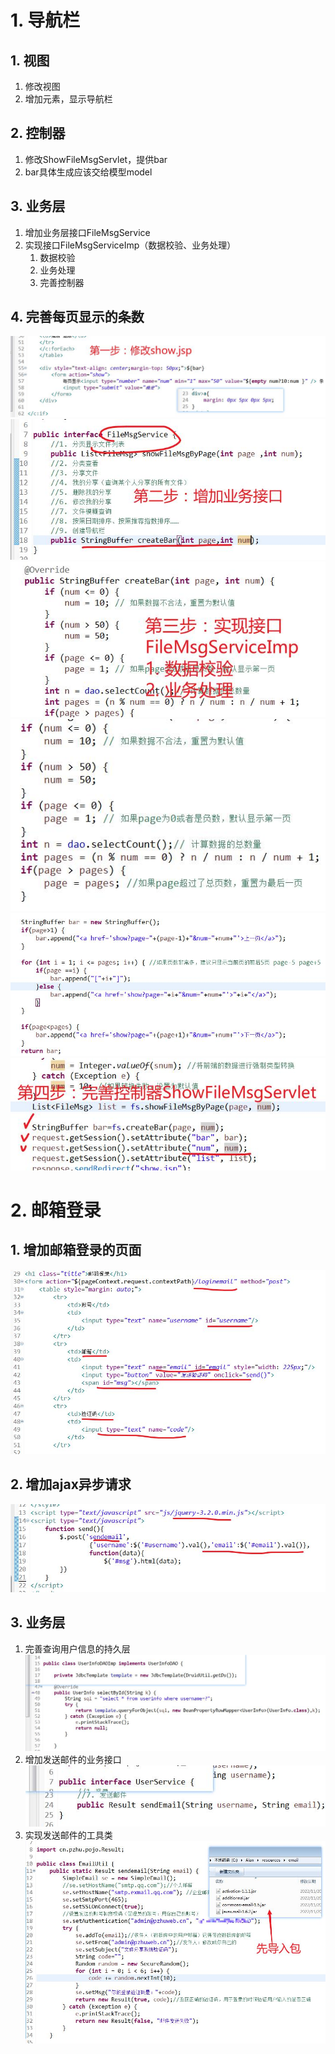 # 1. 导航栏
## 1. 视图
1. 修改视图
2. 增加元素，显示导航栏
## 2. 控制器
1. 修改ShowFileMsgServlet，提供bar
2. bar具体生成应该交给模型model
## 3. 业务层
1. 增加业务层接口FileMsgService
2. 实现接口FileMsgServiceImp（数据校验、业务处理）
	1. 数据校验
	2. 业务处理
	3. 完善控制器
## 4. 完善每页显示的条数
![](day11_files/7.jpg)
![](day11_files/9.jpg)
![](day11_files/10.jpg)
![](day11_files/11.jpg)
![](day11_files/12.jpg)
![](day11_files/8.jpg)

# 2. 邮箱登录
## 1. 增加邮箱登录的页面
![](day11_files/1.jpg)
## 2. 增加ajax异步请求
![](day11_files/2.jpg)
## 3. 业务层
1. 完善查询用户信息的持久层
![](day11_files/3.jpg)
2. 增加发送邮件的业务接口
![](day11_files/4.jpg)
3. 实现发送邮件的工具类
![](day11_files/5.jpg)